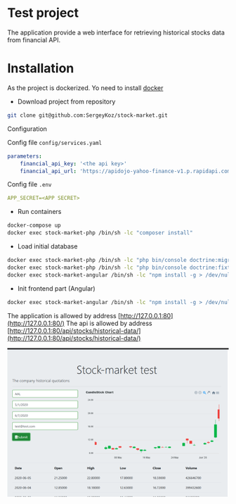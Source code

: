 Test project  
==================
The application provide a web interface for retrieving historical stocks data from financial API.

Installation
==================
As the project is dockerized. Yo need to install [docker](https://www.docker.com/)

- Download project from repository
```bash
git clone git@github.com:SergeyKoz/stock-market.git
```

Configuration

Config file `config/services.yaml`

```yaml
parameters:
    financial_api_key: '<the api key>'
    financial_api_url: 'https://apidojo-yahoo-finance-v1.p.rapidapi.com'
```

Config file `.env`

```yaml
APP_SECRET=<APP SECRET>
```

- Run containers 
```bash
docker-compose up
docker exec stock-market-php /bin/sh -lc "composer install"
```
- Load initial database 
```bash
docker exec stock-market-php /bin/sh -lc "php bin/console doctrine:migrations:migrate"
docker exec stock-market-php /bin/sh -lc "php bin/console doctrine:fixtures:load"
docker exec stock-market-angular /bin/sh -lc "npm install -g > /dev/null && npm run build"
```

- Init frontend part (Angular) 
```bash
docker exec stock-market-angular /bin/sh -lc "npm install -g > /dev/null && npm run build"
```

The application is allowed by address [http://127.0.0.1:80](http://127.0.0.1:80/)
The api is allowed by address [http://127.0.0.1:80/api/stocks/historical-data/](http://127.0.0.1:80/api/stocks/historical-data/)

![image 1](front.png)


